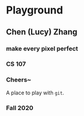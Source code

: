 # Playground

## Chen (Lucy) Zhang

### make every pixel perfect
### CS 107

### Cheers~


A place to play with `git`.

### Fall 2020
